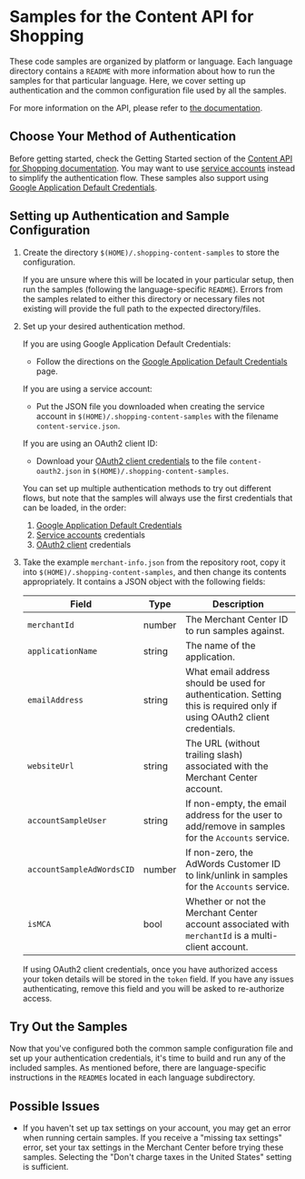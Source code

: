 # Samples for the Content API for Shopping

These code samples are organized by platform or language. Each language
directory contains a `README` with more information about how to run the
samples for that particular language.  Here, we cover setting up
authentication and the common configuration file used by all the samples.

For more information on the API, please refer to
[the documentation](https://developers.google.com/shopping-content/).

## Choose Your Method of Authentication

Before getting started, check the Getting Started section of the
[Content API for Shopping documentation](https://developers.google.com/shopping-content/v2/quickstart).
You may want to use
[service accounts](https://developers.google.com/shopping-content/v2/how-tos/service-accounts)
instead to simplify the authentication flow. These samples also support using
[Google Application Default Credentials](https://developers.google.com/identity/protocols/application-default-credentials).

## Setting up Authentication and Sample Configuration

1.  Create the directory `$(HOME)/.shopping-content-samples` to store the
    configuration.

    If you are unsure where this will be located in your particular setup, then
    run the samples (following the language-specific `README`). Errors
    from the samples related to either this directory or necessary files not
    existing will provide the full path to the expected directory/files.

2.  Set up your desired authentication method.

    If you are using Google Application Default Credentials:

    *   Follow the directions on the [Google Application Default
        Credentials](https://developers.google.com/identity/protocols/application-default-credentials)
        page.

    If you are using a service account:

    *   Put the JSON file you downloaded when creating the service account in
        `$(HOME)/.shopping-content-samples` with the filename
        `content-service.json`.

    If you are using an OAuth2 client ID:

    *   Download your [OAuth2 client
        credentials](https://console.developers.google.com/apis/credentials) to
        the file `content-oauth2.json` in `$(HOME)/.shopping-content-samples`.

    You can set up multiple authentication methods to try out different flows,
    but note that the samples will always use the first credentials that can be
    loaded, in the order:

    1.  [Google Application Default
        Credentials](https://developers.google.com/identity/protocols/application-default-credentials)
    2.  [Service
        accounts](https://developers.google.com/shopping-content/v2/how-tos/service-accounts)
        credentials
    3.  [OAuth2
        client](https://developers.google.com/shopping-content/v2/how-tos/authorizing)
        credentials

3.  Take the example `merchant-info.json` from the repository root, copy it into
    `$(HOME)/.shopping-content-samples`, and then change its contents
    appropriately. It contains a JSON object with the following fields:

    | Field                     | Type   | Description                                    |
    |---------------------------|--------|------------------------------------------------|
    | `merchantId`              | number | The Merchant Center ID to run samples against. |
    | `applicationName`         | string | The name of the application.                   |
    | `emailAddress`            | string | What email address should be used for authentication. Setting this is required only if using OAuth2 client credentials. |
    | `websiteUrl`              | string | The URL (without trailing slash) associated with the Merchant Center account. |
    | `accountSampleUser`       | string | If non-empty, the email address for the user to add/remove in samples for the `Accounts` service. |
    | `accountSampleAdWordsCID` | number | If non-zero, the AdWords Customer ID to link/unlink in samples for the `Accounts` service. |
    | `isMCA`                   | bool   | Whether or not the Merchant Center account associated with `merchantId` is a multi-client account. |

    If using OAuth2 client credentials, once you have authorized access your
    token details will be stored in the `token` field. If you have any issues
    authenticating, remove this field and you will be asked to re-authorize
    access.

## Try Out the Samples

Now that you've configured both the common sample configuration file and set up
your authentication credentials, it's time to build and run any of the included
samples.  As mentioned before, there are language-specific instructions in
the `README`s located in each language subdirectory.

## Possible Issues

* If you haven't set up tax settings on your account, you may get an error
  when running certain samples. If you receive a "missing tax settings" error,
  set your tax settings in the Merchant Center before trying these samples.
  Selecting the "Don't charge taxes in the United States" setting is sufficient.

